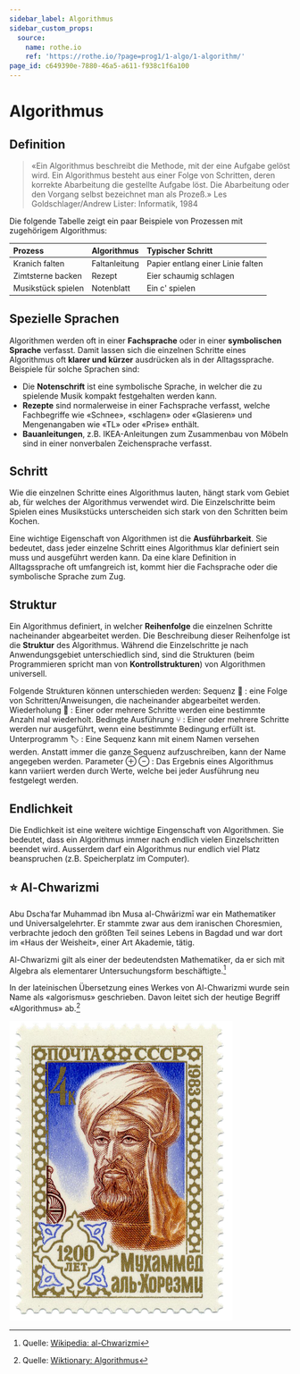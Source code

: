 ```yaml
---
sidebar_label: Algorithmus
sidebar_custom_props:
  source:
    name: rothe.io
    ref: 'https://rothe.io/?page=prog1/1-algo/1-algorithm/'
page_id: c649390e-7880-46a5-a611-f938c1f6a100
---
```


# Algorithmus

## Definition

> «Ein Algorithmus beschreibt die Methode, mit der eine Aufgabe gelöst wird. Ein Algorithmus besteht aus einer Folge von Schritten, deren korrekte Abarbeitung die gestellte Aufgabe löst. Die Abarbeitung oder den Vorgang selbst bezeichnet man als Prozeß.»
> Les Goldschlager/Andrew Lister: Informatik, 1984

Die folgende Tabelle zeigt ein paar Beispiele von Prozessen mit zugehörigem Algorithmus:

| Prozess            | Algorithmus   | Typischer Schritt                 |
| :----------------- | :------------ | :-------------------------------- |
| Kranich falten     | Faltanleitung | Papier entlang einer Linie falten |
| Zimtsterne backen  | Rezept        | Eier schaumig schlagen            |
| Musikstück spielen | Notenblatt    | Ein c' spielen                    |

## Spezielle Sprachen
Algorithmen werden oft in einer **Fachsprache** oder in einer **symbolischen Sprache** verfasst. Damit lassen sich die einzelnen Schritte eines Algorithmus oft **klarer und kürzer** ausdrücken als in der Alltagssprache. Beispiele für solche Sprachen sind:

- Die **Notenschrift** ist eine symbolische Sprache, in welcher die zu spielende Musik kompakt festgehalten werden kann.
- **Rezepte** sind normalerweise in einer Fachsprache verfasst, welche Fachbegriffe wie «Schnee», «schlagen» oder «Glasieren» und Mengenangaben wie «TL» oder «Prise» enthält.
- **Bauanleitungen**, z.B. IKEA-Anleitungen zum Zusammenbau von Möbeln sind in einer nonverbalen Zeichensprache verfasst.

## Schritt
Wie die einzelnen Schritte eines Algorithmus lauten, hängt stark vom Gebiet ab, für welches der Algorithmus verwendet wird. Die Einzelschritte beim Spielen eines Musikstücks unterscheiden sich stark von den Schritten beim Kochen.

Eine wichtige Eigenschaft von Algorithmen ist die **Ausführbarkeit**. Sie bedeutet, dass jeder einzelne Schritt eines Algorithmus klar definiert sein muss und ausgeführt werden kann. Da eine klare Definition in Alltagssprache oft umfangreich ist, kommt hier die Fachsprache oder die symbolische Sprache zum Zug.

## Struktur
Ein Algorithmus definiert, in welcher **Reihenfolge** die einzelnen Schritte nacheinander abgearbeitet werden. Die Beschreibung dieser Reihenfolge ist die **Struktur** des Algorithmus. Während die Einzelschritte je nach Anwendungsgebiet unterschiedlich sind, sind die Strukturen (beim Programmieren spricht man von **Kontrollstrukturen**) von Algorithmen universell.

Folgende Strukturen können unterschieden werden:
Sequenz 👣
: eine Folge von Schritten/Anweisungen, die nacheinander abgearbeitet werden.
Wiederholung 🔁
: Einer oder mehrere Schritte werden eine bestimmte Anzahl mal wiederholt.
Bedingte Ausführung ⑂
: Einer oder mehrere Schritte werden nur ausgeführt, wenn eine bestimmte Bedingung erfüllt ist.
Unterprogramm 🏷
: Eine Sequenz kann mit einem Namen versehen werden. Anstatt immer die ganze Sequenz aufzuschreiben, kann der Name angegeben werden.
Parameter ⊕ ⊖
: Das Ergebnis eines Algorithmus kann variiert werden durch Werte, welche bei jeder Ausführung neu festgelegt werden.

## Endlichkeit
Die Endlichkeit ist eine weitere wichtige Eingenschaft von Algorithmen. Sie bedeutet, dass ein Algorithmus immer nach endlich vielen Einzelschritten beendet wird. Ausserdem darf ein Algorithmus nur endlich viel Platz beanspruchen (z.B. Speicherplatz im Computer).

## ⭐️ Al-Chwarizmi

Abu Dschaʿfar Muhammad ibn Musa al-Chwārizmī war ein Mathematiker und Universalgelehrter. Er stammte zwar aus dem iranischen Choresmien, verbrachte jedoch den größten Teil seines Lebens in Bagdad und war dort im «Haus der Weisheit», einer Art Akademie, tätig.

Al-Chwarizmi gilt als einer der bedeutendsten Mathematiker, da er sich mit Algebra als elementarer Untersuchungsform beschäftigte.[^1]

In der lateinischen Übersetzung eines Werkes von Al-Chwarizmi wurde sein Name als «algorismus» geschrieben. Davon leitet sich der heutige Begriff «Algorithmus» ab.[^2]

![Abbildung von Al-Chwarizmi auf einer sowjetischen Briefmarke](images/al-chwarizmi.png)



[^1]: Quelle: [Wikipedia: al-Chwarizmi](https://de.wikipedia.org/wiki/Al-Chwarizmi)
[^2]: Quelle: [Wiktionary: Algorithmus](https://de.wiktionary.org/wiki/Algorithmus)
